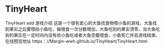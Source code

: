 # TinyHeart
TinyHeart add
游戏介绍
这是一个很有爱心的大鱼找食物喂小鱼的游戏，大鱼找到果实之后要喂给小鱼吃，每喂食一次分数增加，大鱼吃到的果实清零，当大鱼吃到的果实在一定时间内没有给小鱼吃或者大鱼空腹喂食，小鱼死亡并且游戏结束。
在线预览地址
https：//Margin-wwh.github.io/TinyHeart/TinyHeart.html
